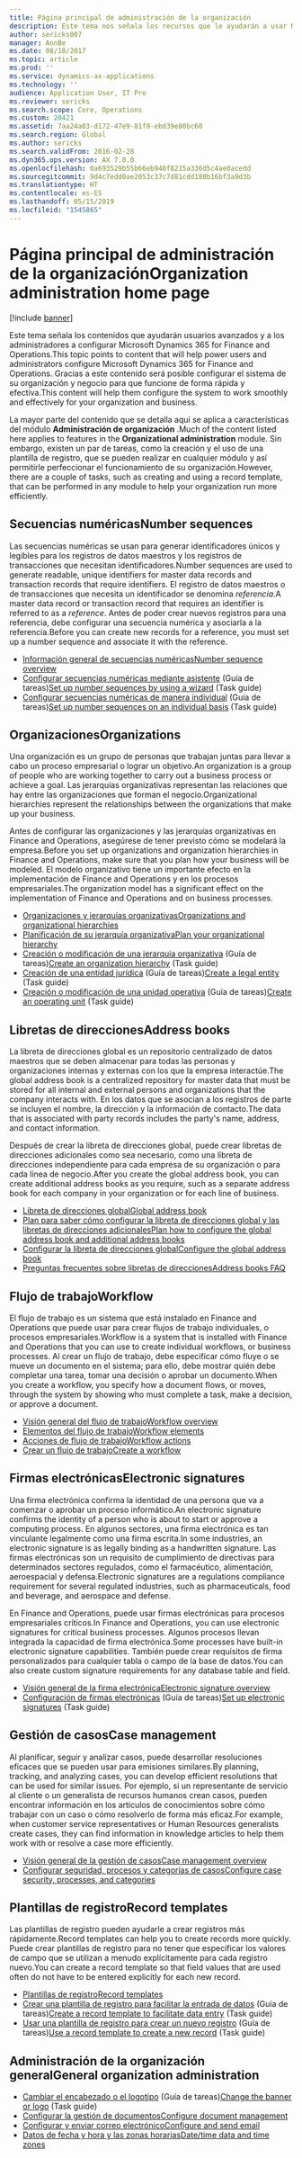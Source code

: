 ```yaml
---
title: Página principal de administración de la organización
description: Este tema nos señala los recursos que le ayudarán a usar Microsoft Dynamics 365 for Finance and Operations en una organización.
author: sericks007
manager: AnnBe
ms.date: 08/18/2017
ms.topic: article
ms.prod: ''
ms.service: dynamics-ax-applications
ms.technology: ''
audience: Application User, IT Pro
ms.reviewer: sericks
ms.search.scope: Core, Operations
ms.custom: 20421
ms.assetid: 7aa24a03-d172-47e9-81f8-ebd39e80bc60
ms.search.region: Global
ms.author: sericks
ms.search.validFrom: 2016-02-28
ms.dyn365.ops.version: AX 7.0.0
ms.openlocfilehash: 0a693529b55b66eb940f8215a336d5c4ae0acedd
ms.sourcegitcommit: 9d4c7edd0ae2053c37c7d81cdd180b16bf3a9d3b
ms.translationtype: HT
ms.contentlocale: es-ES
ms.lasthandoff: 05/15/2019
ms.locfileid: "1545865"
---
```

# <a name="organization-administration-home-page"></a><span data-ttu-id="b6637-103">Página principal de administración de la organización</span><span class="sxs-lookup"><span data-stu-id="b6637-103">Organization administration home page</span></span>

[!include [banner](../includes/banner.md)]

<span data-ttu-id="b6637-104">Este tema señala los contenidos que ayudarán usuarios avanzados y a los administradores a configurar Microsoft Dynamics 365 for Finance and Operations.</span><span class="sxs-lookup"><span data-stu-id="b6637-104">This topic points to content that will help power users and administrators configure Microsoft Dynamics 365 for Finance and Operations.</span></span> <span data-ttu-id="b6637-105">Gracias a este contenido será posible configurar el sistema de su organización y negocio para que funcione de forma rápida y efectiva.</span><span class="sxs-lookup"><span data-stu-id="b6637-105">This content will help them configure the system to work smoothly and effectively for your organization and business.</span></span>

<span data-ttu-id="b6637-106">La mayor parte del contenido que se detalla aquí se aplica a características del módulo **Administración de organización** .</span><span class="sxs-lookup"><span data-stu-id="b6637-106">Much of the content listed here applies to features in the **Organizational administration** module.</span></span> <span data-ttu-id="b6637-107">Sin embargo, existen un par de tareas, como la creación y el uso de una plantilla de registro, que se pueden realizar en cualquier módulo y así permitirle perfeccionar el funcionamiento de su organización.</span><span class="sxs-lookup"><span data-stu-id="b6637-107">However, there are a couple of tasks, such as creating and using a record template, that can be performed in any module to help your organization run more efficiently.</span></span>

## <a name="number-sequences"></a><span data-ttu-id="b6637-108">Secuencias numéricas</span><span class="sxs-lookup"><span data-stu-id="b6637-108">Number sequences</span></span>

<span data-ttu-id="b6637-109">Las secuencias numéricas se usan para generar identificadores únicos y legibles para los registros de datos maestros y los registros de transacciones que necesitan identificadores.</span><span class="sxs-lookup"><span data-stu-id="b6637-109">Number sequences are used to generate readable, unique identifiers for master data records and transaction records that require identifiers.</span></span> <span data-ttu-id="b6637-110">El registro de datos maestros o de transacciones que necesita un identificador se denomina *referencia*.</span><span class="sxs-lookup"><span data-stu-id="b6637-110">A master data record or transaction record that requires an identifier is referred to as a *reference*.</span></span> <span data-ttu-id="b6637-111">Antes de poder crear nuevos registros para una referencia, debe configurar una secuencia numérica y asociarla a la referencia.</span><span class="sxs-lookup"><span data-stu-id="b6637-111">Before you can create new records for a reference, you must set up a number sequence and associate it with the reference.</span></span>

- [<span data-ttu-id="b6637-112">Información general de secuencias numéricas</span><span class="sxs-lookup"><span data-stu-id="b6637-112">Number sequence overview</span></span>](number-sequence-overview.md)
- <span data-ttu-id="b6637-113">[Configurar secuencias numéricas mediante asistente](tasks/set-up-number-sequences-wizard.md) (Guía de tareas)</span><span class="sxs-lookup"><span data-stu-id="b6637-113">[Set up number sequences by using a wizard](tasks/set-up-number-sequences-wizard.md) (Task guide)</span></span>
- <span data-ttu-id="b6637-114">[Configurar secuencias numéricas de manera individual](tasks/set-up-number-sequences-individual-basis.md) (Guía de tareas)</span><span class="sxs-lookup"><span data-stu-id="b6637-114">[Set up number sequences on an individual basis](tasks/set-up-number-sequences-individual-basis.md) (Task guide)</span></span>

## <a name="organizations"></a><span data-ttu-id="b6637-115">Organizaciones</span><span class="sxs-lookup"><span data-stu-id="b6637-115">Organizations</span></span>

<span data-ttu-id="b6637-116">Una organización es un grupo de personas que trabajan juntas para llevar a cabo un proceso empresarial o lograr un objetivo.</span><span class="sxs-lookup"><span data-stu-id="b6637-116">An organization is a group of people who are working together to carry out a business process or achieve a goal.</span></span> <span data-ttu-id="b6637-117">Las jerarquías organizativas representan las relaciones que hay entre las organizaciones que forman el negocio.</span><span class="sxs-lookup"><span data-stu-id="b6637-117">Organizational hierarchies represent the relationships between the organizations that make up your business.</span></span>

<span data-ttu-id="b6637-118">Antes de configurar las organizaciones y las jerarquías organizativas en Finance and Operations, asegúrese de tener previsto cómo se modelará la empresa.</span><span class="sxs-lookup"><span data-stu-id="b6637-118">Before you set up organizations and organization hierarchies in Finance and Operations, make sure that you plan how your business will be modeled.</span></span> <span data-ttu-id="b6637-119">El modelo organizativo tiene un importante efecto en la implementación de Finance and Operations y en los procesos empresariales.</span><span class="sxs-lookup"><span data-stu-id="b6637-119">The organization model has a significant effect on the implementation of Finance and Operations and on business processes.</span></span>

- [<span data-ttu-id="b6637-120">Organizaciones y jerarquías organizativas</span><span class="sxs-lookup"><span data-stu-id="b6637-120">Organizations and organizational hierarchies</span></span>](organizations-organizational-hierarchies.md)
- [<span data-ttu-id="b6637-121">Planificación de su jerarquía organizativa</span><span class="sxs-lookup"><span data-stu-id="b6637-121">Plan your organizational hierarchy</span></span>](plan-organizational-hierarchy.md)
- <span data-ttu-id="b6637-122">[Creación o modificación de una jerarquía organizativa](tasks/create-organization-hierarchy.md) (Guía de tareas)</span><span class="sxs-lookup"><span data-stu-id="b6637-122">[Create an organization hierarchy](tasks/create-organization-hierarchy.md) (Task guide)</span></span>
- <span data-ttu-id="b6637-123">[Creación de una entidad jurídica](tasks/create-legal-entity.md) (Guía de tareas)</span><span class="sxs-lookup"><span data-stu-id="b6637-123">[Create a legal entity](tasks/create-legal-entity.md) (Task guide)</span></span>
- <span data-ttu-id="b6637-124">[Creación o modificación de una unidad operativa](tasks/create-operating-unit.md) (Guía de tareas)</span><span class="sxs-lookup"><span data-stu-id="b6637-124">[Create an operating unit](tasks/create-operating-unit.md) (Task guide)</span></span>

## <a name="address-books"></a><span data-ttu-id="b6637-125">Libretas de direcciones</span><span class="sxs-lookup"><span data-stu-id="b6637-125">Address books</span></span>

<span data-ttu-id="b6637-126">La libreta de direcciones global es un repositorio centralizado de datos maestros que se deben almacenar para todas las personas y organizaciones internas y externas con los que la empresa interactúe.</span><span class="sxs-lookup"><span data-stu-id="b6637-126">The global address book is a centralized repository for master data that must be stored for all internal and external persons and organizations that the company interacts with.</span></span> <span data-ttu-id="b6637-127">En los datos que se asocian a los registros de parte se incluyen el nombre, la dirección y la información de contacto.</span><span class="sxs-lookup"><span data-stu-id="b6637-127">The data that is associated with party records includes the party's name, address, and contact information.</span></span>

<span data-ttu-id="b6637-128">Después de crear la libreta de direcciones global, puede crear libretas de direcciones adicionales como sea necesario, como una libreta de direcciones independiente para cada empresa de su organización o para cada línea de negocio.</span><span class="sxs-lookup"><span data-stu-id="b6637-128">After you create the global address book, you can create additional address books as you require, such as a separate address book for each company in your organization or for each line of business.</span></span>

- [<span data-ttu-id="b6637-129">Libreta de direcciones global</span><span class="sxs-lookup"><span data-stu-id="b6637-129">Global address book</span></span>](overview-global-address-book.md)
- [<span data-ttu-id="b6637-130">Plan para saber cómo configurar la libreta de direcciones global y las libretas de direcciones adicionales</span><span class="sxs-lookup"><span data-stu-id="b6637-130">Plan how to configure the global address book and additional address books</span></span>](plan-configuration-global-address-book-additional-address-books.md)
- [<span data-ttu-id="b6637-131">Configurar la libreta de direcciones global</span><span class="sxs-lookup"><span data-stu-id="b6637-131">Configure the global address book</span></span>](tasks/configure-global-address-book.md)
- [<span data-ttu-id="b6637-132">Preguntas frecuentes sobre libretas de direcciones</span><span class="sxs-lookup"><span data-stu-id="b6637-132">Address books FAQ</span></span>](qa-address-books.md)

## <a name="workflow"></a><span data-ttu-id="b6637-133">Flujo de trabajo</span><span class="sxs-lookup"><span data-stu-id="b6637-133">Workflow</span></span>

<span data-ttu-id="b6637-134">El flujo de trabajo es un sistema que está instalado en Finance and Operations que puede usar para crear flujos de trabajo individuales, o procesos empresariales.</span><span class="sxs-lookup"><span data-stu-id="b6637-134">Workflow is a system that is installed with Finance and Operations that you can use to create individual workflows, or business processes.</span></span> <span data-ttu-id="b6637-135">Al crear un flujo de trabajo, debe especificar cómo fluye o se mueve un documento en el sistema; para ello, debe mostrar quién debe completar una tarea, tomar una decisión o aprobar un documento.</span><span class="sxs-lookup"><span data-stu-id="b6637-135">When you create a workflow, you specify how a document flows, or moves, through the system by showing who must complete a task, make a decision, or approve a document.</span></span>

- [<span data-ttu-id="b6637-136">Visión general del flujo de trabajo</span><span class="sxs-lookup"><span data-stu-id="b6637-136">Workflow overview</span></span>](overview-workflow-system.md)
- [<span data-ttu-id="b6637-137">Elementos del flujo de trabajo</span><span class="sxs-lookup"><span data-stu-id="b6637-137">Workflow elements</span></span>](workflow-elements.md)
- [<span data-ttu-id="b6637-138">Acciones de flujo de trabajo</span><span class="sxs-lookup"><span data-stu-id="b6637-138">Workflow actions</span></span>](workflow-actions.md)
- [<span data-ttu-id="b6637-139">Crear un flujo de trabajo</span><span class="sxs-lookup"><span data-stu-id="b6637-139">Create a workflow</span></span>](create-workflow.md)

## <a name="electronic-signatures"></a><span data-ttu-id="b6637-140">Firmas electrónicas</span><span class="sxs-lookup"><span data-stu-id="b6637-140">Electronic signatures</span></span>

<span data-ttu-id="b6637-141">Una firma electrónica confirma la identidad de una persona que va a comenzar o aprobar un proceso informático.</span><span class="sxs-lookup"><span data-stu-id="b6637-141">An electronic signature confirms the identity of a person who is about to start or approve a computing process.</span></span> <span data-ttu-id="b6637-142">En algunos sectores, una firma electrónica es tan vinculante legalmente como una firma escrita.</span><span class="sxs-lookup"><span data-stu-id="b6637-142">In some industries, an electronic signature is as legally binding as a handwritten signature.</span></span> <span data-ttu-id="b6637-143">Las firmas electrónicas son un requisito de cumplimiento de directivas para determinados sectores regulados, como el farmacéutico, alimentación, aeroespacial y defensa.</span><span class="sxs-lookup"><span data-stu-id="b6637-143">Electronic signatures are a regulations compliance requirement for several regulated industries, such as pharmaceuticals, food and beverage, and aerospace and defense.</span></span>

<span data-ttu-id="b6637-144">En Finance and Operations, puede usar firmas electrónicas para procesos empresariales críticos.</span><span class="sxs-lookup"><span data-stu-id="b6637-144">In Finance and Operations, you can use electronic signatures for critical business processes.</span></span> <span data-ttu-id="b6637-145">Algunos procesos llevan integrada la capacidad de firma electrónica.</span><span class="sxs-lookup"><span data-stu-id="b6637-145">Some processes have built-in electronic signature capabilities.</span></span> <span data-ttu-id="b6637-146">También puede crear requisitos de firma personalizados para cualquier tabla o campo de la base de datos.</span><span class="sxs-lookup"><span data-stu-id="b6637-146">You can also create custom signature requirements for any database table and field.</span></span>

- [<span data-ttu-id="b6637-147">Visión general de la firma electrónica</span><span class="sxs-lookup"><span data-stu-id="b6637-147">Electronic signature overview</span></span>](electronic-signature-overview.md)
- <span data-ttu-id="b6637-148">[Configuración de firmas electrónicas](tasks/set-up-electronic-signatures.md) (Guía de tareas)</span><span class="sxs-lookup"><span data-stu-id="b6637-148">[Set up electronic signatures](tasks/set-up-electronic-signatures.md) (Task guide)</span></span>

## <a name="case-management"></a><span data-ttu-id="b6637-149">Gestión de casos</span><span class="sxs-lookup"><span data-stu-id="b6637-149">Case management</span></span>

<span data-ttu-id="b6637-150">Al planificar, seguir y analizar casos, puede desarrollar resoluciones eficaces que se pueden usar para emisiones similares.</span><span class="sxs-lookup"><span data-stu-id="b6637-150">By planning, tracking, and analyzing cases, you can develop efficient resolutions that can be used for similar issues.</span></span> <span data-ttu-id="b6637-151">Por ejemplo, si un representante de servicio al cliente o un generalista de recursos humanos crean casos, pueden encontrar información en los artículos de conocimientos sobre cómo trabajar con un caso o cómo resolverlo de forma más eficaz.</span><span class="sxs-lookup"><span data-stu-id="b6637-151">For example, when customer service representatives or Human Resources generalists create cases, they can find information in knowledge articles to help them work with or resolve a case more efficiently.</span></span>

- [<span data-ttu-id="b6637-152">Visión general de la gestión de casos</span><span class="sxs-lookup"><span data-stu-id="b6637-152">Case management overview</span></span>](cases.md)
- [<span data-ttu-id="b6637-153">Configurar seguridad, procesos y categorías de casos</span><span class="sxs-lookup"><span data-stu-id="b6637-153">Configure case security, processes, and categories</span></span>](plan-case-management.md)

## <a name="record-templates"></a><span data-ttu-id="b6637-154">Plantillas de registro</span><span class="sxs-lookup"><span data-stu-id="b6637-154">Record templates</span></span>

<span data-ttu-id="b6637-155">Las plantillas de registro pueden ayudarle a crear registros más rápidamente.</span><span class="sxs-lookup"><span data-stu-id="b6637-155">Record templates can help you to create records more quickly.</span></span> <span data-ttu-id="b6637-156">Puede crear plantillas de registro para no tener que especificar los valores de campo que se utilizan a menudo explícitamente para cada registro nuevo.</span><span class="sxs-lookup"><span data-stu-id="b6637-156">You can create a record template so that field values that are used often do not have to be entered explicitly for each new record.</span></span>

- [<span data-ttu-id="b6637-157">Plantillas de registro</span><span class="sxs-lookup"><span data-stu-id="b6637-157">Record templates</span></span>](record-templates.md)
- <span data-ttu-id="b6637-158">[Crear una plantilla de registro para facilitar la entrada de datos](../../dev-itpro/data-entities/tasks/create-record-template-facilitate-data-entry.md) (Guía de tareas)</span><span class="sxs-lookup"><span data-stu-id="b6637-158">[Create a record template to facilitate data entry](../../dev-itpro/data-entities/tasks/create-record-template-facilitate-data-entry.md) (Task guide)</span></span>
- <span data-ttu-id="b6637-159">[Usar una plantilla de registro para crear un nuevo registro](../../dev-itpro/data-entities/tasks/use-record-template-new-record.md) (Guía de tareas)</span><span class="sxs-lookup"><span data-stu-id="b6637-159">[Use a record template to create a new record](../../dev-itpro/data-entities/tasks/use-record-template-new-record.md) (Task guide)</span></span>

## <a name="general-organization-administration"></a><span data-ttu-id="b6637-160">Administración de la organización general</span><span class="sxs-lookup"><span data-stu-id="b6637-160">General organization administration</span></span>

- <span data-ttu-id="b6637-161">[Cambiar el encabezado o el logotipo](../get-started/tasks/change-banner-or-logo.md) (Guía de tareas)</span><span class="sxs-lookup"><span data-stu-id="b6637-161">[Change the banner or logo](../get-started/tasks/change-banner-or-logo.md) (Task guide)</span></span>
- [<span data-ttu-id="b6637-162">Configurar la gestión de documentos</span><span class="sxs-lookup"><span data-stu-id="b6637-162">Configure document management</span></span>](configure-document-management.md)
- [<span data-ttu-id="b6637-163">Configurar y enviar correo electrónico</span><span class="sxs-lookup"><span data-stu-id="b6637-163">Configure and send email</span></span>](configure-email.md)
- [<span data-ttu-id="b6637-164">Datos de fecha y hora y las zonas horarias</span><span class="sxs-lookup"><span data-stu-id="b6637-164">Date/time data and time zones</span></span>](date-time-zones.md)
